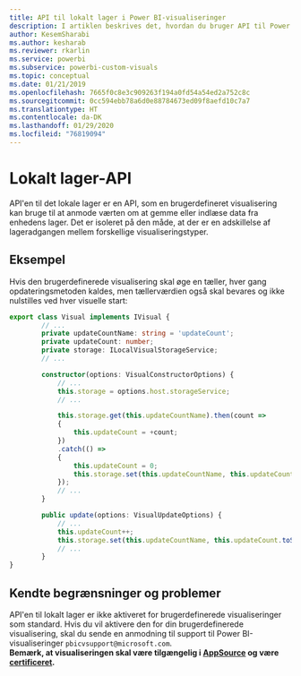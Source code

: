 ```yaml
---
title: API til lokalt lager i Power BI-visualiseringer
description: I artiklen beskrives det, hvordan du bruger API til Power BI-visualiseringer til at få adgang til browserens lokale lager
author: KesemSharabi
ms.author: kesharab
ms.reviewer: rkarlin
ms.service: powerbi
ms.subservice: powerbi-custom-visuals
ms.topic: conceptual
ms.date: 01/21/2019
ms.openlocfilehash: 7665f0c8e3c909263f194a0fd54a54ed2a752c8c
ms.sourcegitcommit: 0cc594ebb78a6d0e88784673ed09f8aefd10c7a7
ms.translationtype: HT
ms.contentlocale: da-DK
ms.lasthandoff: 01/29/2020
ms.locfileid: "76819094"
---
```

# <a name="local-storage-api"></a>Lokalt lager-API

API'en til det lokale lager er en API, som en brugerdefineret visualisering kan bruge til at anmode værten om at gemme eller indlæse data fra enhedens lager. Det er isoleret på den måde, at der er en adskillelse af lageradgangen mellem forskellige visualiseringstyper.

## <a name="sample"></a>Eksempel

Hvis den brugerdefinerede visualisering skal øge en tæller, hver gang opdateringsmetoden kaldes, men tællerværdien også skal bevares og ikke nulstilles ved hver visuelle start:

```typescript
export class Visual implements IVisual {
        // ...
        private updateCountName: string = 'updateCount';
        private updateCount: number;
        private storage: ILocalVisualStorageService;
        // ...

        constructor(options: VisualConstructorOptions) {
            // ...
            this.storage = options.host.storageService;
            // ...

            this.storage.get(this.updateCountName).then(count =>
            {
                this.updateCount = +count;
            })
            .catch(() =>
            {
                this.updateCount = 0;
                this.storage.set(this.updateCountName, this.updateCount.toString());
            });
            // ...
        }

        public update(options: VisualUpdateOptions) {
            // ...
            this.updateCount++;
            this.storage.set(this.updateCountName, this.updateCount.toString());
            // ...
        }
}
```

## <a name="known-limitations-and-issues"></a>Kendte begrænsninger og problemer

API'en til lokalt lager er ikke aktiveret for brugerdefinerede visualiseringer som standard. Hvis du vil aktivere den for din brugerdefinerede visualisering, skal du sende en anmodning til support til Power BI-visualiseringer `pbicvsupport@microsoft.com`.  
**Bemærk, at visualiseringen skal være tilgængelig i [AppSource](https://appsource.microsoft.com/en-us/marketplace/apps?product=power-bi-visuals) og være [certificeret](https://powerbi.microsoft.com/en-us/documentation/powerbi-custom-visuals-certified/).**
